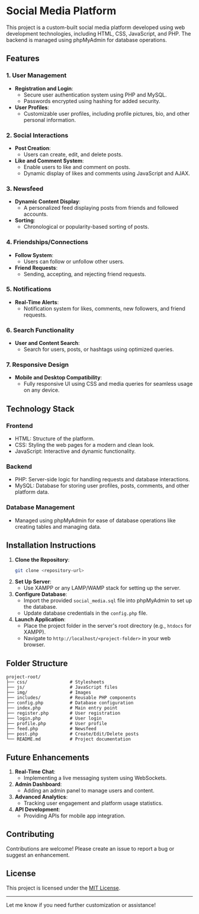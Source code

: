 # Social Media Platform

This project is a custom-built social media platform developed using web development technologies, including HTML, CSS, JavaScript, and PHP. The backend is managed using phpMyAdmin for database operations.

## Features

### 1. User Management
- **Registration and Login**:
  - Secure user authentication system using PHP and MySQL.
  - Passwords encrypted using hashing for added security.
- **User Profiles**:
  - Customizable user profiles, including profile pictures, bio, and other personal information.

### 2. Social Interactions
- **Post Creation**:
  - Users can create, edit, and delete posts.
- **Like and Comment System**:
  - Enable users to like and comment on posts.
  - Dynamic display of likes and comments using JavaScript and AJAX.

### 3. Newsfeed
- **Dynamic Content Display**:
  - A personalized feed displaying posts from friends and followed accounts.
- **Sorting**:
  - Chronological or popularity-based sorting of posts.

### 4. Friendships/Connections
- **Follow System**:
  - Users can follow or unfollow other users.
- **Friend Requests**:
  - Sending, accepting, and rejecting friend requests.

### 5. Notifications
- **Real-Time Alerts**:
  - Notification system for likes, comments, new followers, and friend requests.

### 6. Search Functionality
- **User and Content Search**:
  - Search for users, posts, or hashtags using optimized queries.

### 7. Responsive Design
- **Mobile and Desktop Compatibility**:
  - Fully responsive UI using CSS and media queries for seamless usage on any device.

## Technology Stack
### Frontend
- HTML: Structure of the platform.
- CSS: Styling the web pages for a modern and clean look.
- JavaScript: Interactive and dynamic functionality.

### Backend
- PHP: Server-side logic for handling requests and database interactions.
- MySQL: Database for storing user profiles, posts, comments, and other platform data.

### Database Management
- Managed using phpMyAdmin for ease of database operations like creating tables and managing data.

## Installation Instructions
1. **Clone the Repository**:
   ```bash
   git clone <repository-url>
   ```
2. **Set Up Server**:
   - Use XAMPP or any LAMP/WAMP stack for setting up the server.
3. **Configure Database**:
   - Import the provided `social_media.sql` file into phpMyAdmin to set up the database.
   - Update database credentials in the `config.php` file.
4. **Launch Application**:
   - Place the project folder in the server's root directory (e.g., `htdocs` for XAMPP).
   - Navigate to `http://localhost/<project-folder>` in your web browser.

## Folder Structure
```plaintext
project-root/
├── css/                # Stylesheets
├── js/                 # JavaScript files
├── img/                # Images
├── includes/           # Reusable PHP components
├── config.php          # Database configuration
├── index.php           # Main entry point
├── register.php        # User registration
├── login.php           # User login
├── profile.php         # User profile
├── feed.php            # Newsfeed
├── post.php            # Create/Edit/Delete posts
└── README.md           # Project documentation
```

## Future Enhancements
1. **Real-Time Chat**:
   - Implementing a live messaging system using WebSockets.
2. **Admin Dashboard**:
   - Adding an admin panel to manage users and content.
3. **Advanced Analytics**:
   - Tracking user engagement and platform usage statistics.
4. **API Development**:
   - Providing APIs for mobile app integration.

## Contributing
Contributions are welcome! Please create an issue to report a bug or suggest an enhancement.

## License
This project is licensed under the [MIT License](LICENSE).

---
Let me know if you need further customization or assistance!
